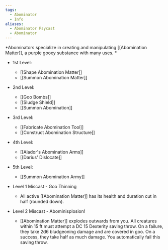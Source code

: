 ```yaml
---
tags:
  - Abominator
  - Info
aliases:
  - Abominator Psycast
  - Abominator
---
```

*Abominators specialize in creating and manipulating [[Abomination Matter]], a purple gooey substance with many uses. *

- 1st Level:
	- [[Shape Abomination Matter]]
	- [[Summon Abomination Matter]]
- 2nd Level:
	- [[Goo Bombs]]
	- [[Sludge Shield]]
	- [[Summon Abomination]]
- 3rd Level:
	- [[Fabricate Abomination Tool]]
	- [[Construct Abomination Structure]]
- 4th Level:
	- [[Alador's Abomination Arms]]
	- [[Darius' Dislocate]]
- 5th Level:
	- [[Summon Abomination Army]]

- Level 1 Miscast - Goo Thinning
	- All active [[Abomination Matter]] has its health and duration cut in half (rounded down).
- Level 2 Miscast - Abominisplosion!
	- [[Abomination Matter]] explodes outwards from you. All creatures within 15 ft must attempt a DC 15 Dexterity saving throw. On a failure, they take 2d6 bludgeoning damage and are covered in goo. On a success, they take half as much damage. You automatically fail this saving throw.